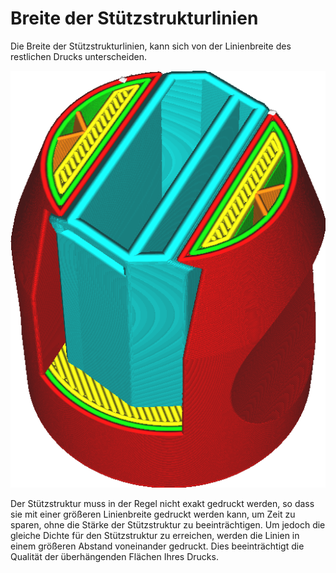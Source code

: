 Breite der Stützstrukturlinien
====
Die Breite der Stützstrukturlinien, kann sich von der Linienbreite des restlichen Drucks unterscheiden.

<!--screenshot {
"image_path": "support_line_width.png",
"models": [
    {
        "script": "clamp.scad",
        "transformation": ["scale(0.5)"]
    }
],
"camera_position": [28, 57, 90],
"settings": {
    "support_enable": true,
    "support_line_width": 0.8
},
"layer": 350,
"colours": 128
}-->
![Die Stützstrukturlinien sind breiter als der Rest der Linien](../../../articles/images/support_line_width.png)

Der Stützstruktur muss in der Regel nicht exakt gedruckt werden, so dass sie mit einer größeren Linienbreite gedruckt werden kann, um Zeit zu sparen, ohne die Stärke der Stützstruktur zu beeinträchtigen. Um jedoch die gleiche Dichte für den Stützstruktur zu erreichen, werden die Linien in einem größeren Abstand voneinander gedruckt. Dies beeinträchtigt die Qualität der überhängenden Flächen Ihres Drucks.